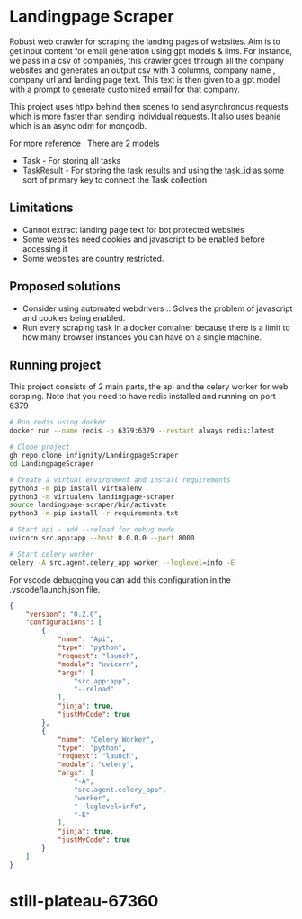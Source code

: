 # Landingpage Scraper

Robust web crawler for scraping the landing pages of websites. Aim is to get input content for email generation using gpt models & llms. For instance, we pass in a csv of companies, this crawler goes through all the company websites and generates an output csv with 3 columns, company name , company url and landing page text. This text is then given to a gpt model with a prompt to generate customized email for that company.

This project uses httpx behind then scenes to send asynchronous requests which is more faster than sending individual requests. It also uses [beanie](https://beanie-odm.dev) which is an async odm for mongodb.

For more reference . There are 2 models
- Task - For storing all tasks
- TaskResult - For storing the task results and using the task_id as some sort of primary key to connect the Task collection

## Limitations
- Cannot extract landing page text for bot protected websites
- Some websites need cookies and javascript to be enabled before accessing it
- Some websites are country restricted.

## Proposed solutions
- Consider using automated webdrivers :: Solves the problem of javascript and cookies being enabled.
- Run every scraping task in a docker container because there is a limit to how many browser instances you can have on a single machine.

## Running project
This project consists of 2 main parts, the api and the celery worker for web scraping. Note that you need to have redis installed and running on port 6379

```bash
# Run redis using docker
docker run --name redis -p 6379:6379 --restart always redis:latest

# Clone project
gh repo clone infignity/LandingpageScraper
cd LandingpageScraper

# Create a virtual environment and install requirements
python3 -m pip install virtualenv
python3 -m virtualenv landingpage-scraper
source landingpage-scraper/bin/activate
python3 -m pip install -r requirements.txt

# Start api - add --reload for debug mode
uvicorn src.app:app --host 0.0.0.0 --port 8000

# Start celery worker 
celery -A src.agent.celery_app worker --loglevel=info -E
```

For vscode debugging you can add this configuration in the .vscode/launch.json file.

```json
{
    "version": "0.2.0",
    "configurations": [
        {
            "name": "Api",
            "type": "python",
            "request": "launch",
            "module": "uvicorn",
            "args": [
                "src.app:app",
                "--reload"
            ],
            "jinja": true,
            "justMyCode": true
        },
        {
            "name": "Celery Worker",
            "type": "python",
            "request": "launch",
            "module": "celery",
            "args": [
                "-A",
                "src.agent.celery_app",
                "worker",
                "--loglevel=info",
                "-E"
            ],
            "jinja": true,
            "justMyCode": true
        }
    ]
}
```

# still-plateau-67360
